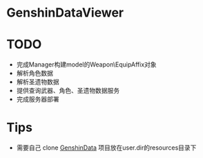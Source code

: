 # GenshinDataViewer

# TODO
* 完成Manager构建model的Weapon\EquipAffix对象
* 解析角色数据
* 解析圣遗物数据
* 提供查询武器、角色、圣遗物数据服务
* 完成服务器部署
# Tips
* 需要自己 clone [GenshinData](https://github.com/Dimbreath/GenshinData) 项目放在user.dir的resources目录下